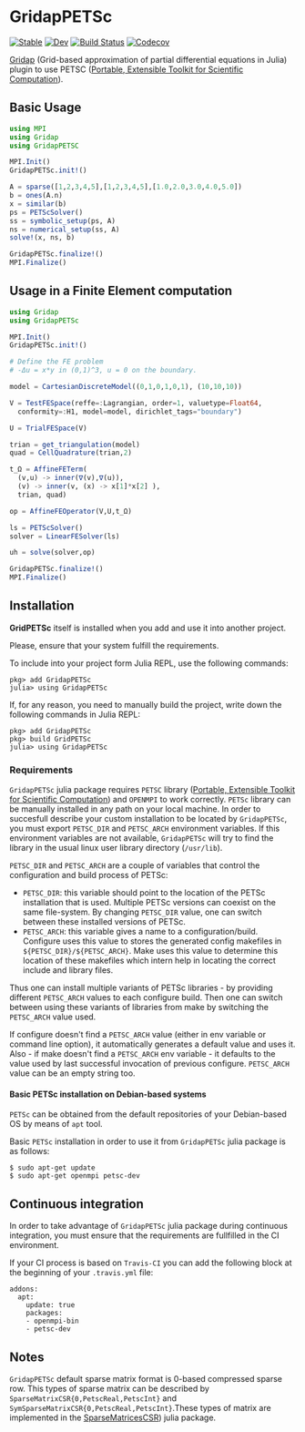 # GridapPETSc

[![Stable](https://img.shields.io/badge/docs-stable-blue.svg)](https://gridap.github.io/GridapPETSc.jl/stable)
[![Dev](https://img.shields.io/badge/docs-dev-blue.svg)](https://gridap.github.io/GridapPETSc.jl/dev)
[![Build Status](https://travis-ci.com/gridap/GridapPETSc.jl.svg?branch=master)](https://travis-ci.com/gridap/GridapPETSc.jl)
[![Codecov](https://codecov.io/gh/gridap/GridapPETSc.jl/branch/master/graph/badge.svg)](https://codecov.io/gh/gridap/GridapPETSc.jl)

[Gridap](https://github.com/gridap/Gridap.jl) (Grid-based approximation of partial differential equations in Julia) plugin to use PETSC ([Portable, Extensible Toolkit for Scientific Computation](https://www.mcs.anl.gov/petsc/)).

## Basic Usage

```julia
using MPI
using Gridap
using GridapPETSC

MPI.Init()
GridapPETSc.init!()

A = sparse([1,2,3,4,5],[1,2,3,4,5],[1.0,2.0,3.0,4.0,5.0])
b = ones(A.n)
x = similar(b)
ps = PETScSolver()
ss = symbolic_setup(ps, A)
ns = numerical_setup(ss, A)
solve!(x, ns, b)

GridapPETSc.finalize!()
MPI.Finalize()
```

## Usage in a Finite Element computation

```julia
using Gridap
using GridapPETSc

MPI.Init()
GridapPETSc.init!()

# Define the FE problem
# -Δu = x*y in (0,1)^3, u = 0 on the boundary.

model = CartesianDiscreteModel((0,1,0,1,0,1), (10,10,10))

V = TestFESpace(reffe=:Lagrangian, order=1, valuetype=Float64,
  conformity=:H1, model=model, dirichlet_tags="boundary")

U = TrialFESpace(V)

trian = get_triangulation(model)
quad = CellQuadrature(trian,2)

t_Ω = AffineFETerm(
  (v,u) -> inner(∇(v),∇(u)),
  (v) -> inner(v, (x) -> x[1]*x[2] ),
  trian, quad)

op = AffineFEOperator(V,U,t_Ω)

ls = PETScSolver()
solver = LinearFESolver(ls)

uh = solve(solver,op)

GridapPETSc.finalize!()
MPI.Finalize()
```

## Installation

**GridPETSc** itself is installed when you add and use it into another project.

Please, ensure that your system fulfill the requirements.

To include into your project form Julia REPL, use the following commands:

```
pkg> add GridapPETSc
julia> using GridapPETSc
```

If, for any reason, you need to manually build the project, write down the following commands in Julia REPL:
```
pkg> add GridapPETSc
pkg> build GridPETSc
julia> using GridapPETSc
```

### Requirements

`GridapPETSc` julia package requires `PETSC` library ([Portable, Extensible Toolkit for Scientific Computation](https://www.mcs.anl.gov/petsc/)) and `OPENMPI` to work correctly. `PETSc` library can be manually installed in any path on your local machine. In order to succesfull describe your custom installation to be located by `GridapPETSc`, you must export `PETSC_DIR` and `PETSC_ARCH` environment variables. If this environment variables are not available, `GridapPETSc` will try to find the library in the usual linux user library directory (`/usr/lib`).

`PETSC_DIR` and `PETSC_ARCH` are a couple of variables that control the configuration and build process of PETSc: 

  - `PETSC_DIR`: this variable should point to the location of the PETSc installation that is used. Multiple PETSc versions can coexist on the same file-system. By changing `PETSC_DIR` value, one can switch between these installed versions of PETSc.
  - `PETSC_ARCH`: this variable gives a name to a configuration/build. Configure uses this value to stores the generated config makefiles in `${PETSC_DIR}/${PETSC_ARCH}`. Make uses this value to determine this location of these makefiles which intern help in locating the correct include and library files.

Thus one can install multiple variants of PETSc libraries - by providing different `PETSC_ARCH` values to each configure build. Then one can switch between using these variants of libraries from make by switching the `PETSC_ARCH` value used.

If configure doesn't find a `PETSC_ARCH` value (either in env variable or command line option), it automatically generates a default value and uses it. Also - if make doesn't find a `PETSC_ARCH` env variable - it defaults to the value used by last successful invocation of previous configure. `PETSC_ARCH` value can be an empty string too.

#### Basic PETSc installation on Debian-based systems

`PETSc` can be obtained from the default repositories of your Debian-based OS by means of `apt` tool.

Basic `PETSc` installation in order to use it from `GridapPETSc` julia package is as follows:

```
$ sudo apt-get update
$ sudo apt-get openmpi petsc-dev
```

## Continuous integration

In order to take advantage of `GridapPETSc` julia package during continuous integration, you must ensure that the requirements are fullfilled in the CI environment.

If your CI process is based on `Travis-CI` you can add the following block at the beginning of your `.travis.yml` file:

```
addons:
  apt:
    update: true
    packages:
    - openmpi-bin
    - petsc-dev
```

## Notes

`GridapPETSc` default sparse matrix format is 0-based compressed sparse row. This types of sparse matrix can be described by `SparseMatrixCSR{0,PetscReal,PetscInt}` and `SymSparseMatrixCSR{0,PetscReal,PetscInt}`.These types of matrix are implemented in the [SparseMatricesCSR](https://gridap.github.io/SparseMatricesCSR.jl/stable/)) julia package.
